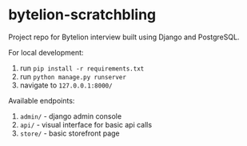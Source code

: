 # bytelion-scratchbling
Project repo for Bytelion interview built using Django and PostgreSQL.

For local development:
1. run `pip install -r requirements.txt`
2. run `python manage.py runserver`
3. navigate to `127.0.0.1:8000/`

Available endpoints:
1. `admin/` - django admin console
2. `api/` - visual interface for basic api calls
3. `store/` - basic storefront page
